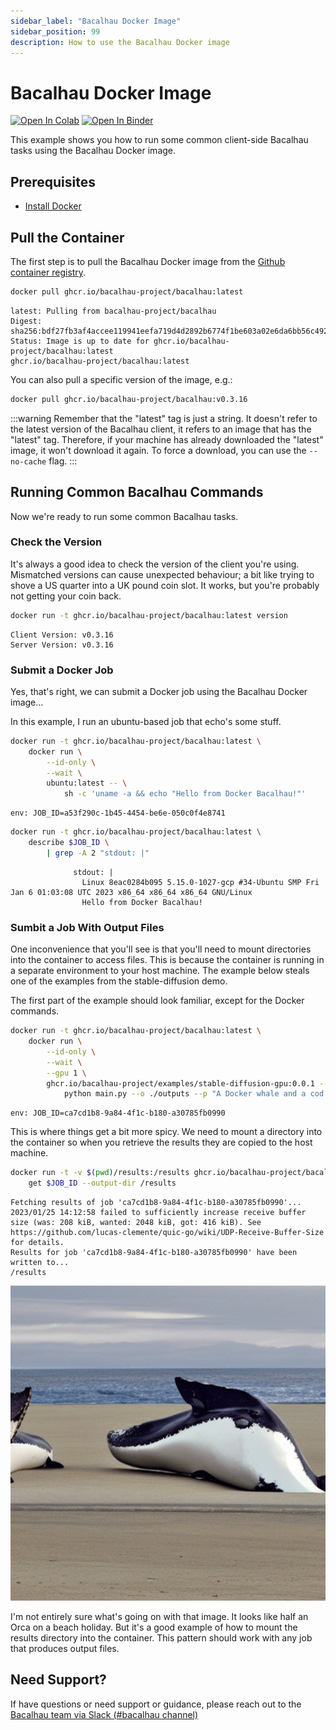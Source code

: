 ```yaml
---
sidebar_label: "Bacalhau Docker Image"
sidebar_position: 99
description: How to use the Bacalhau Docker image
---
```

# Bacalhau Docker Image

[![Open In Colab](https://colab.research.google.com/assets/colab-badge.svg)](https://colab.research.google.com/github/bacalhau-project/examples/blob/main/workload-onboarding/bacalhau-docker-image/index.ipynb)
[![Open In Binder](https://mybinder.org/badge.svg)](https://mybinder.org/v2/gh/bacalhau-project/examples/HEAD?labpath=workload-onboarding/bacalhau-docker-image/index.ipynb)

This example shows you how to run some common client-side Bacalhau tasks using the Bacalhau Docker image.

## Prerequisites

* [Install Docker](https://docs.docker.com/get-docker/)

## Pull the Container

The first step is to pull the Bacalhau Docker image from the [Github container registry](https://github.com/orgs/bacalhau-project/packages/container/package/bacalhau).


```bash
docker pull ghcr.io/bacalhau-project/bacalhau:latest
```

    latest: Pulling from bacalhau-project/bacalhau
    Digest: sha256:bdf27fb3af4accee119941eefa719d4d2892b6774f1be603a02e6da6bb56c492
    Status: Image is up to date for ghcr.io/bacalhau-project/bacalhau:latest
    ghcr.io/bacalhau-project/bacalhau:latest


You can also pull a specific version of the image, e.g.:

```bash
docker pull ghcr.io/bacalhau-project/bacalhau:v0.3.16
```

:::warning
Remember that the "latest" tag is just a string. It doesn't refer to the latest version of the Bacalhau client, it refers to an image that has the "latest" tag. Therefore, if your machine has already downloaded the "latest" image, it won't download it again. To force a download, you can use the `--no-cache` flag.
:::

## Running Common Bacalhau Commands

Now we're ready to run some common Bacalhau tasks.

### Check the Version

It's always a good idea to check the version of the client you're using. Mismatched versions can cause unexpected behaviour; a bit like trying to shove a US quarter into a UK pound coin slot. It works, but you're probably not getting your coin back.


```bash
docker run -t ghcr.io/bacalhau-project/bacalhau:latest version
```

    Client Version: v0.3.16
    Server Version: v0.3.16


### Submit a Docker Job

Yes, that's right, we can submit a Docker job using the Bacalhau Docker image...

In this example, I run an ubuntu-based job that echo's some stuff.


```bash
docker run -t ghcr.io/bacalhau-project/bacalhau:latest \
    docker run \
        --id-only \
        --wait \
        ubuntu:latest -- \
            sh -c 'uname -a && echo "Hello from Docker Bacalhau!"'
```

    env: JOB_ID=a53f290c-1b45-4454-be6e-050c0f4e8741



```bash
docker run -t ghcr.io/bacalhau-project/bacalhau:latest \
    describe $JOB_ID \
        | grep -A 2 "stdout: |"
```

                  stdout: |
                    Linux 8eac0284b095 5.15.0-1027-gcp #34-Ubuntu SMP Fri Jan 6 01:03:08 UTC 2023 x86_64 x86_64 x86_64 GNU/Linux
                    Hello from Docker Bacalhau!


### Sumbit a Job With Output Files

One inconvenience that you'll see is that you'll need to mount directories into the container to access files. This is because the container is running in a separate environment to your host machine. The example below steals one of the examples from the stable-diffusion demo.

The first part of the example should look familiar, except for the Docker commands.


```bash
docker run -t ghcr.io/bacalhau-project/bacalhau:latest \
    docker run \
        --id-only \
        --wait \
        --gpu 1 \
        ghcr.io/bacalhau-project/examples/stable-diffusion-gpu:0.0.1 -- \
            python main.py --o ./outputs --p "A Docker whale and a cod having a conversation about the state of the ocean"
```

    env: JOB_ID=ca7cd1b8-9a84-4f1c-b180-a30785fb0990


This is where things get a bit more spicy. We need to mount a directory into the container so when you retrieve the results they are copied to the host machine.


```bash
docker run -t -v $(pwd)/results:/results ghcr.io/bacalhau-project/bacalhau:latest \
    get $JOB_ID --output-dir /results
```

    Fetching results of job 'ca7cd1b8-9a84-4f1c-b180-a30785fb0990'...
    2023/01/25 14:12:58 failed to sufficiently increase receive buffer size (was: 208 kiB, wanted: 2048 kiB, got: 416 kiB). See https://github.com/lucas-clemente/quic-go/wiki/UDP-Receive-Buffer-Size for details.
    Results for job 'ca7cd1b8-9a84-4f1c-b180-a30785fb0990' have been written to...
    /results





    
![png](index_files/index_16_0.png)
    



I'm not entirely sure what's going on with that image. It looks like half an Orca on a beach holiday. But it's a good example of how to mount the results directory into the container. This pattern should work with any job that produces output files.

## Need Support?

If have questions or need support or guidance, please reach out to the [Bacalhau team via Slack (#bacalhau channel)](https://filecoin.io/slack)

